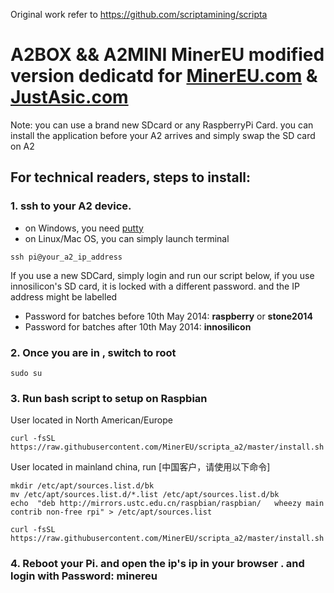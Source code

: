 Original work refer to https://github.com/scriptamining/scripta

# A2BOX && A2MINI  MinerEU modified version dedicatd for [MinerEU.com](https://MinerEU.com) & [JustAsic.com](https://justasic.com)

Note: you can use a brand new SDcard or any RaspberryPi Card. you can install the application before your A2 arrives and simply swap the SD card on A2 
## For technical readers, steps to install:

### 1. ssh to your A2 device.
  * on Windows, you need [putty](http://www.chiark.greenend.org.uk/~sgtatham/putty/)
  * on Linux/Mac OS, you can simply launch terminal
```
ssh pi@your_a2_ip_address
```
  If you use a new SDCard, simply login and run our script below, if you use innosilicon's SD card, it is locked with a different password. and the IP address might be labelled 
  * Password for batches before 10th May 2014: **raspberry** or **stone2014**
  * Password for batches after 10th May 2014: **innosilicon**

### 2. Once you are in , switch to root
```
sudo su
```

### 3. Run bash script to setup on Raspbian
   User located in North American/Europe
```
curl -fsSL https://raw.githubusercontent.com/MinerEU/scripta_a2/master/install.sh|bash
```


   User located in mainland china, run [中国客户，请使用以下命令]
```
mkdir /etc/apt/sources.list.d/bk
mv /etc/apt/sources.list.d/*.list /etc/apt/sources.list.d/bk
echo  "deb http://mirrors.ustc.edu.cn/raspbian/raspbian/   wheezy main contrib non-free rpi" > /etc/apt/sources.list

curl -fsSL https://raw.githubusercontent.com/MinerEU/scripta_a2/master/install.sh|bash
```
### 4. Reboot your Pi. and open the ip's ip in your browser . and login with Password: minereu

